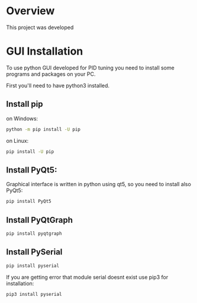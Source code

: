 # Overview

This project was developed 

# GUI Installation

To use python GUI developed for PID tuning you need to install some programs and packages on your PC.

First you'll need to have python3 installed.

## Install pip

on Windows:

```bash
python -m pip install -U pip
``` 

on Linux:

```bash
pip install -U pip
```

## Install PyQt5:

Graphical interface is written in python using qt5, so you need to install also PyQt5:

```bash
pip install PyQt5
```

## Install PyQtGraph

```bash
pip install pyqtgraph
```


## Install PySerial

```bash
pip install pyserial
```

If you are getting error that module serial doesnt exist use pip3 for installation:

```bash
pip3 install pyserial
```
